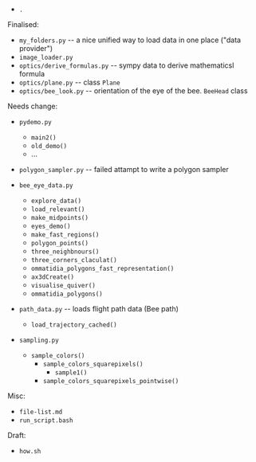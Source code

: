 * `.`

Finalised:
* `my_folders.py` -- a nice unified way to load data in one place ("data provider")
* `image_loader.py`
* `optics/derive_formulas.py` -- sympy data to derive mathematicsl formula
* `optics/plane.py` -- class `Plane`
* `optics/bee_look.py` -- orientation of the eye of the bee. `BeeHead` class

Needs change:
* `pydemo.py`
    * `main2()`
    * `old_demo()`
    * ...
* `polygon_sampler.py` -- failed attampt to write a polygon sampler

* `bee_eye_data.py`
    * `explore_data()`
    * `load_relevant()`
    * `make_midpoints()`
    * `eyes_demo()`
    * `make_fast_regions()`
    * `polygon_points()`
    * `three_neighbnours()`
    * `three_corners_claculat()`
    * `ommatidia_polygons_fast_representation()`
    * `ax3dCreate()`
    * `visualise_quiver()`
    * `ommatidia_polygons()`
* `path_data.py` -- loads flight path data (Bee path)
    * `load_trajectory_cached()`
* `sampling.py`
    * `sample_colors()`
        * `sample_colors_squarepixels()`
            * `sample1()`
        * `sample_colors_squarepixels_pointwise()`

Misc:
* `file-list.md`
* `run_script.bash`

Draft:
* `how.sh`

